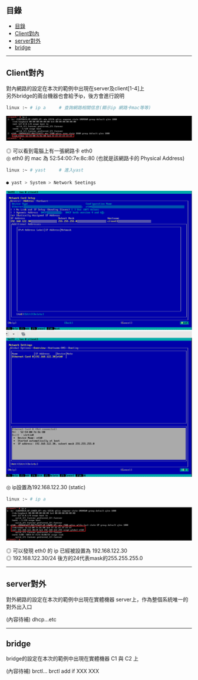 ## 目錄
* [目錄](#目錄)
* [Client對內](#Client對內)
* [server對外](#server對外)
* [bridge](#bridge)
---

## Client對內

對內網路的設定在本次的範例中出現在server及client[1-4]上  
另外bridge的兩台機器也會給予ip，後方會進行說明  


```bash
linux :~ # ip a     # 查詢網路相關信息(顯示ip 網路卡mac等等)  
```
![image](https://github.com/HongScarlet/homework/blob/master/SUSE15%20cluster/img/Network%20Setting/4-1-1.png)  

◎ 可以看到電腦上有一張網路卡 eth0  
◎ eth0 的 mac 為 52:54:00:7e:8c:80 (也就是該網路卡的 Physical Address)  

```bash
linux :~ # yast     # 進入yast

● yast > System > Network Seetings  
```
![image](https://github.com/HongScarlet/homework/blob/master/SUSE15%20cluster/img/Network%20Setting/4-1-2.png)  
![image](https://github.com/HongScarlet/homework/blob/master/SUSE15%20cluster/img/Network%20Setting/4-1-3.png)  

◎ ip設置為192.168.122.30 (static)  

```bash
linux :~ # ip a
```
![image](https://github.com/HongScarlet/homework/blob/master/SUSE15%20cluster/img/Network%20Setting/4-1-4.png)  

◎ 可以發現 eth0 的 ip 已經被設置為 192.168.122.30  
◎ 192.168.122.30/24 後方的24代表mask的255.255.255.0  

---

## server對外

對外網路的設定在本次的範例中出現在實體機器 server上，作為整個系統唯一的對外出入口

(內容待補)
dhcp...etc

---

## bridge

bridge的設定在本次的範例中出現在實體機器 C1 與 C2 上

(內容待補)
brctl...
brctl add if XXX XXX
